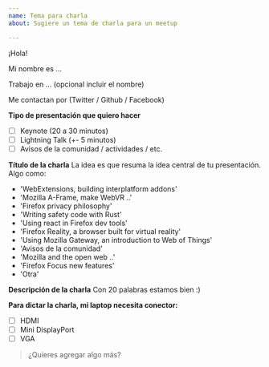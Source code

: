 ```yaml
---
name: Tema para charla
about: Sugiere un tema de charla para un meetup

---
```


¡Hola!

Mi nombre es ...

Trabajo en ... (opcional incluir el nombre)

Me contactan por (Twitter / Github / Facebook)

**Tipo de presentación que quiero hacer**
- [ ] Keynote (20 a 30 minutos)
- [ ] Lightning Talk (+- 5 minutos)
- [ ] Avisos de la comunidad / actividades / etc.

**Título de la charla**
La idea es que resuma la idea central de tu presentación. Algo como:
- 'WebExtensions, building interplatform addons'
- 'Mozilla A-Frame, make WebVR ..'
- 'Firefox privacy philosophy'
- 'Writing safety code with Rust'
- 'Using react in Firefox dev tools'
- 'Firefox Reality, a browser built for virtual reality'
- 'Using Mozilla Gateway, an introduction to Web of Things'
- 'Avisos de la comunidad'
- 'Mozilla and the open web ..'
- 'Firefox Focus new features'
- 'Otra'

**Descripción de la charla**
Con 20 palabras estamos bien :)

**Para dictar la charla, mi laptop necesita conector:**
- [ ] HDMI
- [ ] Mini DisplayPort
- [ ] VGA

> ¿Quieres agregar algo más?
